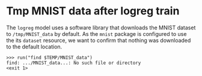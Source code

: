# Tmp MNIST data after logreg train

The `logreg` model uses a software library that downloads the
MNIST dataset to `/tmp/MNIST_data` by default. As the `mnist` package
is configured to use the its `dataset` resource, we want to confirm
that nothing was downloaded to the default location.

    >>> run("find $TEMP/MNIST_data")
    find: .../MNIST_data...: No such file or directory
    <exit 1>
